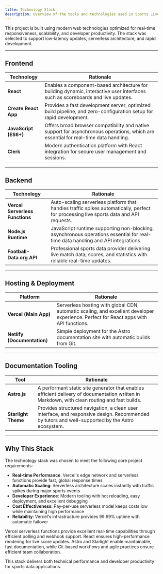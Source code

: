 ```yaml
---
title: Technology Stack
description: Overview of the tools and technologies used in Sports Live.
---
```


This project is built using modern web technologies optimized for real-time responsiveness, scalability, and developer productivity. The stack was selected to support low-latency updates, serverless architecture, and rapid development.

---

## Frontend

| Technology            | Rationale                                                                                                                           |
| --------------------- | ----------------------------------------------------------------------------------------------------------------------------------- |
| **React**             | Enables a component-based architecture for building dynamic, interactive user interfaces such as scoreboards and live updates.   |
| **Create React App**  | Provides a fast development server, optimized build pipeline, and zero-configuration setup for rapid development.           |
| **JavaScript (ES6+)** | Offers broad browser compatibility and native support for asynchronous operations, which are essential for real-time data handling. |
| **Clerk**             | Modern authentication platform with React integration for secure user management and sessions. |

---

## Backend

| Technology                       | Rationale                                                                                                                                         |
| -------------------------------- | ------------------------------------------------------------------------------------------------------------------------------------------------- |
| **Vercel Serverless Functions** | Auto-scaling serverless platform that handles traffic spikes automatically, perfect for processing live sports data and API requests.         |
| **Node.js Runtime**              | JavaScript runtime supporting non-blocking, asynchronous operations essential for real-time data handling and API integrations.                            |
| **Football-Data.org API**        | Professional sports data provider delivering live match data, scores, and statistics with reliable real-time updates. |

---

## Hosting & Deployment

| Platform                                | Rationale                                                                                                |
| --------------------------------------- | -------------------------------------------------------------------------------------------------------- |
| **Vercel (Main App)**                   | Serverless hosting with global CDN, automatic scaling, and excellent developer experience. Perfect for React apps with API functions. |
| **Netlify (Documentation)**             | Simple deployment for the Astro documentation site with automatic builds from Git. |

---

## Documentation Tooling

| Tool                | Rationale                                                                                                                                       |
| ------------------- | ----------------------------------------------------------------------------------------------------------------------------------------------- |
| **Astro.js**        | A performant static site generator that enables efficient delivery of documentation written in Markdown, with clean routing and fast builds.    |
| **Starlight Theme** | Provides structured navigation, a clean user interface, and responsive design. Recommended by tutors and well-supported by the Astro ecosystem. |

---

## Why This Stack

The technology stack was chosen to meet the following core project requirements:

- **Real-time Performance**: Vercel's edge network and serverless functions provide fast, global response times
- **Automatic Scaling**: Serverless architecture scales instantly with traffic spikes during major sports events
- **Developer Experience**: Modern tooling with hot reloading, easy deployment, and excellent debugging
- **Cost Effectiveness**: Pay-per-use serverless model keeps costs low while maintaining high performance
- **Reliability**: Vercel's infrastructure provides 99.99% uptime with automatic failover

Vercel serverless functions provide excellent real-time capabilities through efficient polling and webhook support. React ensures high-performance rendering for live score updates. Astro and Starlight enable maintainable, fast documentation, while Git-based workflows and agile practices ensure efficient team collaboration.

This stack delivers both technical performance and developer productivity for sports data applications.

